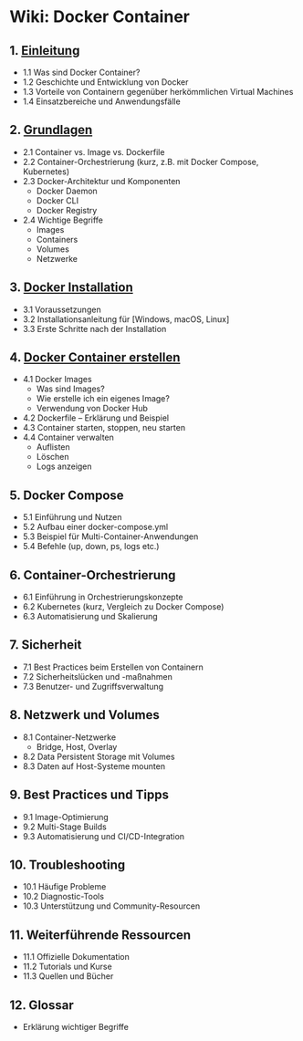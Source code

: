 # Wiki: Docker Container

## 1. [Einleitung](Einleitung.md)
- 1.1 Was sind Docker Container?
- 1.2 Geschichte und Entwicklung von Docker
- 1.3 Vorteile von Containern gegenüber herkömmlichen Virtual Machines
- 1.4 Einsatzbereiche und Anwendungsfälle

## 2. [Grundlagen](Grundlagen.md)
- 2.1 Container vs. Image vs. Dockerfile
- 2.2 Container-Orchestrierung (kurz, z.B. mit Docker Compose, Kubernetes)
- 2.3 Docker-Architektur und Komponenten
  - Docker Daemon
  - Docker CLI
  - Docker Registry
- 2.4 Wichtige Begriffe
  - Images
  - Containers
  - Volumes
  - Netzwerke

## 3. [Docker Installation](Docker%20Installation.md)
- 3.1 Voraussetzungen
- 3.2 Installationsanleitung für [Windows, macOS, Linux]
- 3.3 Erste Schritte nach der Installation

## 4. [Docker Container erstellen](Docker%20Container%20erstellen)
- 4.1 Docker Images
  - Was sind Images?
  - Wie erstelle ich ein eigenes Image?
  - Verwendung von Docker Hub
- 4.2 Dockerfile – Erklärung und Beispiel
- 4.3 Container starten, stoppen, neu starten
- 4.4 Container verwalten
  - Auflisten
  - Löschen
  - Logs anzeigen

## 5. Docker Compose
- 5.1 Einführung und Nutzen
- 5.2 Aufbau einer docker-compose.yml
- 5.3 Beispiel für Multi-Container-Anwendungen
- 5.4 Befehle (up, down, ps, logs etc.)

## 6. Container-Orchestrierung
- 6.1 Einführung in Orchestrierungskonzepte
- 6.2 Kubernetes (kurz, Vergleich zu Docker Compose)
- 6.3 Automatisierung und Skalierung

## 7. Sicherheit
- 7.1 Best Practices beim Erstellen von Containern
- 7.2 Sicherheitslücken und -maßnahmen
- 7.3 Benutzer- und Zugriffsverwaltung

## 8. Netzwerk und Volumes
- 8.1 Container-Netzwerke
  - Bridge, Host, Overlay
- 8.2 Data Persistent Storage mit Volumes
- 8.3 Daten auf Host-Systeme mounten

## 9. Best Practices und Tipps
- 9.1 Image-Optimierung
- 9.2 Multi-Stage Builds
- 9.3 Automatisierung und CI/CD-Integration

## 10. Troubleshooting
- 10.1 Häufige Probleme
- 10.2 Diagnostic-Tools
- 10.3 Unterstützung und Community-Resourcen

## 11. Weiterführende Ressourcen
- 11.1 Offizielle Dokumentation
- 11.2 Tutorials und Kurse
- 11.3 Quellen und Bücher

## 12. Glossar
- Erklärung wichtiger Begriffe